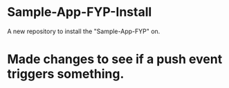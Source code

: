 # Sample-App-FYP-Install
A new repository to install the "Sample-App-FYP" on.

# Made changes to see if a push event triggers something.
